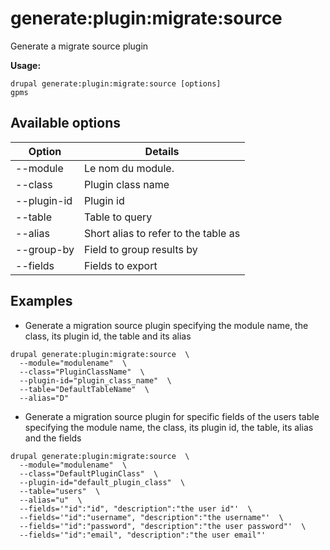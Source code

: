 # generate:plugin:migrate:source
Generate a migrate source plugin

**Usage:**
```
drupal generate:plugin:migrate:source [options]
gpms
```

## Available options
Option | Details
-------|-------------
--module | Le nom du module.
--class | Plugin class name
--plugin-id | Plugin id
--table | Table to query
--alias | Short alias to refer to the table as
--group-by | Field to group results by
--fields | Fields to export

## Examples
* Generate a migration source plugin specifying the module name, the class, its plugin id, the table and its alias
```
drupal generate:plugin:migrate:source  \
  --module="modulename"  \
  --class="PluginClassName"  \
  --plugin-id="plugin_class_name"  \
  --table="DefaultTableName"  \
  --alias="D"
```
* Generate a migration source plugin for specific fields of the users table specifying the module name, the class, its plugin id, the table, its alias and the fields
```
drupal generate:plugin:migrate:source  \
  --module="modulename"  \
  --class="DefaultPluginClass"  \
  --plugin-id="default_plugin_class"  \
  --table="users"  \
  --alias="u"  \
  --fields='"id":"id", "description":"the user id"'  \
  --fields='"id":"username", "description":"the username"'  \
  --fields='"id":"password", "description":"the user password"'  \
  --fields='"id":"email", "description":"the user email"'
```

